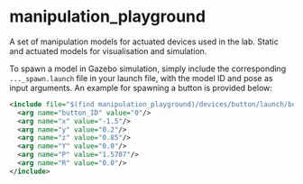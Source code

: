# manipulation_playground
A set of manipulation models for actuated devices used in the lab. Static and actuated models for visualisation and simulation.

To spawn a model in Gazebo simulation, simply include the corresponding `..._spawn.launch` file in your launch file, with the model ID and pose as input arguments. An example for spawning a button is provided below:
```xml
<include file="$(find manipulation_playground)/devices/button/launch/button_spawn.launch" >
  <arg name="button_ID" value="0"/>
  <arg name="x" value="-1.5"/>
  <arg name="y" value="0.2"/>
  <arg name="z" value="0.85"/>
  <arg name="Y" value="0.0"/>
  <arg name="P" value="1.5707"/>
  <arg name="R" value="0.0"/>
</include>
```